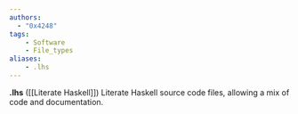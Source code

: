 ```yaml
---
authors:
  - "0x4248"
tags:
    - Software
    - File_types
aliases:
    - .lhs
---
```

**.lhs** ([[Literate Haskell]]) Literate Haskell source code files, allowing a mix of code and documentation.
